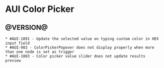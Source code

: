 AUI Color Picker
========

@VERSION@
------
	* #AUI-1091 - Update the selected value on typing custom color in HEX input field
	* #AUI-983 - ColorPickerPopover does not display properly when more than one node is set as trigger
	* #AUI-1083 - Color picker value slider does not update results preview
